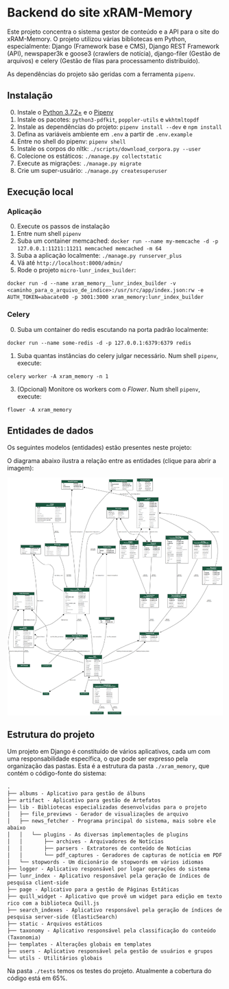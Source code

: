 # Backend do site xRAM-Memory

Este projeto concentra o sistema gestor de conteúdo e a API para o site do xRAM-Memory. O projeto utilizou várias bibliotecas em Python, especialmente: Django (Framework base e CMS), Django REST Framework (API), newspaper3k e goose3 (crawlers de notícia), django-filer (Gestão de arquivos) e celery (Gestão de filas para processamento distribuído).

As dependências do projeto são geridas com a ferramenta `pipenv`.

## Instalação

0) Instale o [Python 3.7.2+](https://www.python.org/downloads/) e o [Pipenv](https://pypi.org/project/pipenv/)
1) Instale os pacotes: `python3-pdfkit`, `poppler-utils` e `wkhtmltopdf`
3) Instale as dependências do projeto: `pipenv install --dev` e `npm install`
4) Defina as variáveis ambiente em `.env` a partir de `.env.example`
5) Entre no shell do pipenv: `pipenv shell`
6) Instale os corpos do nltk: `./scripts/download_corpora.py --user`
7) Colecione os estáticos: `./manage.py collectstatic`
8) Execute as migrações: `./manage.py migrate`
9) Crie um super-usuário: `./manage.py createsuperuser`


## Execução local
### Aplicação
0) Execute os passos de instalação
1) Entre num shell `pipenv`
3) Suba um container memcached: `docker run --name my-memcache -d -p 127.0.0.1:11211:11211 memcached memcached -m 64`
3) Suba a aplicação localmente: `./manage.py runserver_plus`
4) Vá até `http://localhost:8000/admin/`
5) Rode o projeto `micro-lunr_index_builder`:
```shell
docker run -d --name xram_memory__lunr_index_builder -v <caminho_para_o_arquivo_de_indice>:/usr/src/app/index.json:rw -e AUTH_TOKEN=abacate00 -p 3001:3000 xram_memory:lunr_index_builder
```


### Celery
0) Suba um container do redis escutando na porta padrão localmente:
```shell
docker run --name some-redis -d -p 127.0.0.1:6379:6379 redis
```
1) Suba quantas instâncias do celery julgar necessário. Num shell `pipenv`, execute:
```shell
celery worker -A xram_memory -n 1
```
3) (Opcional) Monitore os workers com o *Flower*. Num shell `pipenv`, execute:
```shell
flower -A xram_memory
```


## Entidades de dados

Os seguintes modelos (entidades) estão presentes neste projeto:

O diagrama abaixo ilustra a relação entre as entidades (clique para abrir a imagem):

[![diagrama](./docs/entidades.png)](./docs/entidades.png)

## Estrutura do projeto

Um projeto em Django é constituído de vários aplicativos, cada um com uma responsabilidade específica, o que pode ser expresso pela organização das pastas. Esta é a estrutura da pasta `./xram_memory`, que contém o código-fonte do sistema:

```
.
├── albums - Aplicativo para gestão de álbuns
├── artifact - Aplicativo para gestão de Artefatos
├── lib - Bibliotecas especializadas desenvolvidas para o projeto
│   ├── file_previews - Gerador de visualizações de arquivo
│   ├── news_fetcher - Programa principal do sistema, mais sobre ele abaixo
│   │   └── plugins - As diversas implementações de plugins
│   │       ├── archives - Arquivadores de Notícias
│   │       ├── parsers - Extratores de conteúdo de Notícias
│   │       └── pdf_captures - Geradores de capturas de notícia em PDF
│   └── stopwords - Um dicionário de stopwords em vários idiomas
├── logger - Aplicativo responsável por logar operações do sistema
├── lunr_index - Aplicativo responsável pela geração de índices de pesquisa client-side
├── page - Aplicativo para a gestão de Páginas Estáticas
├── quill_widget - Aplicativo que provê um widget para edição em texto rico com a biblioteca Quill.js
├── search_indexes - Aplicativo responsável pela geração de índices de pesquisa server-side (ElasticSearch)
├── static - Arquivos estáticos
├── taxonomy - Aplicativo responsável pela classificação do conteúdo (Taxonomia)
├── templates - Alterações globais em templates
├── users - Aplicativo responsável pela gestão de usuários e grupos
└── utils - Utilitários globais
```

Na pasta `./tests` temos os testes do projeto. Atualmente a cobertura do código está em 65%.